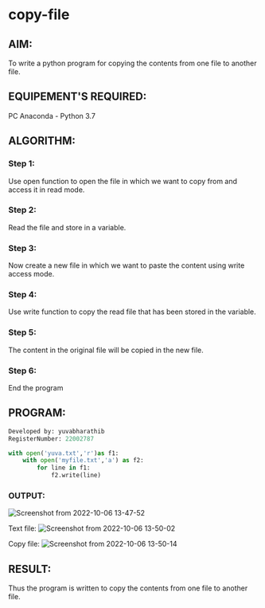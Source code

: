 # copy-file
## AIM:
To write a python program for copying the contents from one file to another file.
## EQUIPEMENT'S REQUIRED: 
PC
Anaconda - Python 3.7
## ALGORITHM: 
### Step 1: 
Use open function to open the file in which we want to copy from and access it in read mode.

### Step 2: 
Read the file and store in a variable.

 
### Step 3: 
Now create a new file in which we want to paste the content using write access mode.


### Step 4: 
Use write function to copy the read file that has been stored in the variable.


### Step 5: 
The content in the original file will be copied in the new file.

### Step 6:
End the program

## PROGRAM:
```python
Developed by: yuvabharathib
RegisterNumber: 22002787

with open('yuva.txt','r')as f1:
    with open('myfile.txt','a') as f2:
        for line in f1:
            f2.write(line)
 ```           

### OUTPUT:
![Screenshot from 2022-10-06 13-47-52](https://user-images.githubusercontent.com/113497404/194260407-355fba64-9a4c-40cc-aadf-120f115c323c.png)

Text file:
![Screenshot from 2022-10-06 13-50-02](https://user-images.githubusercontent.com/113497404/194261083-2b75c204-55f9-4aa2-8d0e-2c7fc88c08de.png)

Copy file:
![Screenshot from 2022-10-06 13-50-14](https://user-images.githubusercontent.com/113497404/194261193-7dc98f45-7031-462e-b40f-834b998ed0bb.png)



## RESULT:
Thus the program is written to copy the contents from one file to another file.
